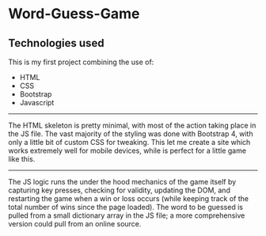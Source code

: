 # Word-Guess-Game

## Technologies used

This is my first project combining the use of:

* HTML
* CSS
* Bootstrap
* Javascript

---
The HTML skeleton is pretty minimal, with most of the action taking place in the JS file. The vast majority of the styling was done with Bootstrap 4, with only a little bit of custom CSS for tweaking. This let me create a site which works extremely well for mobile devices, while is perfect for a little game like this.

---

The JS logic runs the under the hood mechanics of the game itself by capturing key presses, checking for validity, updating the DOM, and restarting the game when a win or loss occurs (while keeping track of the total number of wins since the page loaded). The word to be guessed is pulled from a small dictionary array in the JS file; a more comprehensive version could pull from an online source.
